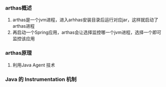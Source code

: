 ### arthas概述
1. arthas是一个jvm进程，进入arhhas安装目录后运行对应jar，这样就启动了arthas进程
2. 再启动一个Spring应用，arthas会让选择监控哪一个jvm进程，选择一个即可监控该应用


### arthas原理
1. 利用Java Agent 技术


### Java 的 Instrumentation 机制